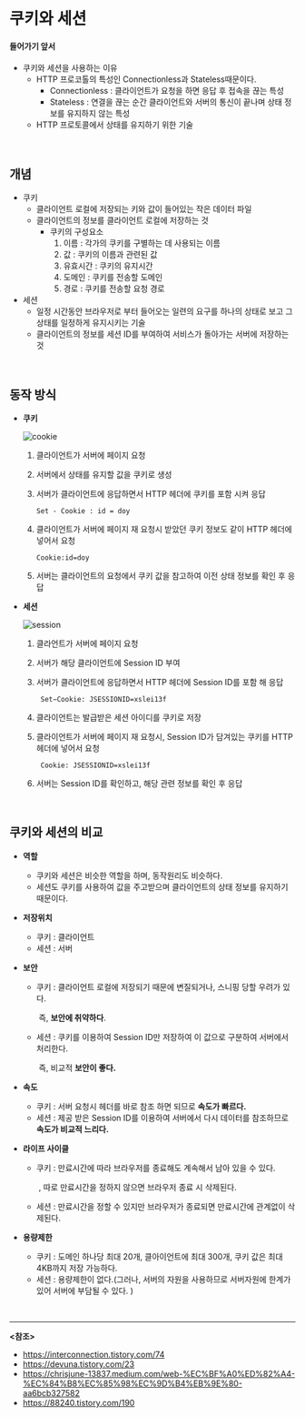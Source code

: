 # 쿠키와 세션

#### 들어가기 앞서

- 쿠키와 세션을 사용하는 이유
  - HTTP 프로코톨의 특성인 Connectionless과 Stateless때문이다.
    - Connectionless : 클라이언트가 요청을 하면 응답 후 접속을 끊는 특성
    - Stateless : 연결을 끊는 순간 클라이언트와 서버의 통신이 끝나며 상태 정보를 유지하지 않는 특성
  - HTTP 프로토콜에서 상태를 유지하기 위한 기술


<br>

##  개념

- 쿠키
  - 클라이언트 로컬에 저장되는 키와 값이 들어있는 작은 데이터 파일
  - 클라이언트의 정보를 클라이언트 로컬에 저장하는 것
    - 쿠키의 구성요소
      1. 이름 : 각가의 쿠키를 구별하는 데 사용되는 이름
      2. 값 : 쿠키의 이름과 관련된 값
      3. 유효시간 : 쿠키의 유지시간
      4. 도메인 : 쿠키를 전송할 도메인
      5. 경로 : 쿠키를 전송할 요청 경로
- 세션
  - 일정 시간동안 브라우저로 부터 들어오는 일련의 요구를 하나의 상태로 보고 그 상태를 일정하게 유지시키는 기술
  - 클라이언트의 정보를 세션 ID를 부여하여 서비스가 돌아가는 서버에 저장하는 것


<br>

## 동작 방식

  - **쿠키**

    ![cookie](https://user-images.githubusercontent.com/58902042/103725626-5deb3700-501a-11eb-99d1-8ef38b9bad99.PNG)

    1. 클라이언트가 서버에 페이지 요청

    2. 서버에서 상태를 유지할 값을 쿠키로 생성

    3. 서버가 클라이언트에 응답하면서 HTTP 헤더에 쿠키를 포함 시켜 응답
       ~~~
       Set - Cookie : id = doy
       ~~~
       
    4. 클라이언트가 서버에 페이지 재 요청시 받았던 쿠키 정보도 같이 HTTP 헤더에 넣어서 요청

       ~~~
       Cookie:id=doy
       ~~~

    5. 서버는 클라이언트의 요청에서 쿠키 값을 참고하여 이전 상태 정보를 확인 후 응답

  - **세션**

    ![session](https://user-images.githubusercontent.com/58902042/103725632-62175480-501a-11eb-9514-2f1f1b32087d.PNG)

    1. 클라언트가 서버에 페이지 요청

    2. 서버가 해당 클라이언트에 Session ID 부여

    3. 서버가 클라이언트에 응답하면서 HTTP 헤더에 Session ID를 포함 해 응답

       ~~~
        Set−Cookie: JSESSIONID=xslei13f
       ~~~

    4. 클라이언트는 발급받은 세션 아이디를 쿠키로 저장

    5. 클라이언트가 서버에 페이지 재 요청시, Session ID가 담겨있는 쿠키를 HTTP헤더에 넣어서 요청

       ~~~
        Cookie: JSESSIONID=xslei13f
       ~~~

    6. 서버는 Session ID를 확인하고, 해당 관련 정보를 확인 후 응답


<br>

## 쿠키와 세션의 비교

  - **역할**

    - 쿠키와 세션은 비슷한 역할을 하며, 동작원리도 비슷하다.
    - 세션도 쿠키를 사용하여 값을 주고받으며 클라이언트의 상태 정보를 유지하기 때문이다.

  - **저장위치** 

    - 쿠키 : 클라이언트
    - 세션 : 서버

  - **보안**

    - 쿠키 : 클라이언트 로컬에 저장되기 때문에 변질되거나, 스니핑 당할 우려가 있다.   

      ​		   즉, **보안에 취약하다**.

    - 세션 : 쿠키를 이용하여 Session ID만 저장하여 이 값으로 구분하여 서버에서 처리한다.

      ​		   즉, 비교적 **보안이 좋다.**

  - **속도**

    - 쿠키 : 서버 요청시 헤더를 바로 참조 하면 되므로 **속도가 빠르다.**
    - 세션 : 제공 받은 Session ID를 이용하여 서버에서 다시 데이터를 참조하므로 **속도가 비교적 느리다.**

  - **라이프 사이클**

    - 쿠키 : 만료시간에 따라 브라우저를 종료해도 계속해서 남아 있을 수 있다.

      ​		   , 따로 만료시간을 정하지 않으면 브라우저 종료 시 삭제된다.

    - 세션 : 만료시간을 정할 수 있지만 브라우저가 종료되면 만료시간에 관계없이 삭제된다.

  - **용량제한**

    - 쿠키 :  도메인 하나당 최대 20개, 클아이언트에 최대 300개, 쿠키 값은 최대 4KB까지 저장 가능하다.
    - 세션 :  용량제한이 없다.(그러나, 서버의 자원을 사용하므로 서버자원에 한계가 있어 서버에 부담될 수 있다. )

  

<br>

----------------------------------------

**<참조>**

- <https://interconnection.tistory.com/74>
- <https://devuna.tistory.com/23>
- <https://chrisjune-13837.medium.com/web-%EC%BF%A0%ED%82%A4-%EC%84%B8%EC%85%98%EC%9D%B4%EB%9E%80-aa6bcb327582>
- <https://88240.tistory.com/190>
